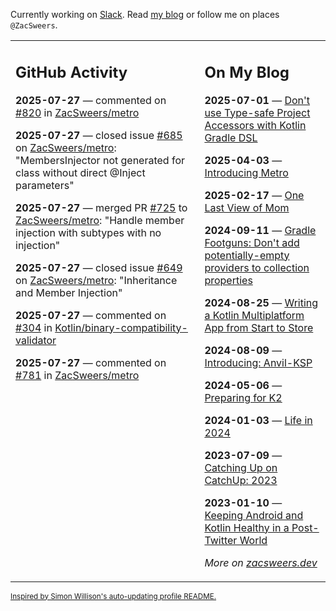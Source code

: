 Currently working on [Slack](https://slack.com/). Read [my blog](https://zacsweers.dev/) or follow me on places `@ZacSweers`.

<table><tr><td valign="top" width="60%">

## GitHub Activity
<!-- githubActivity starts -->
**2025-07-27** — commented on [#820](https://github.com/ZacSweers/metro/issues/820#issuecomment-3125277603) in [ZacSweers/metro](https://github.com/ZacSweers/metro)

**2025-07-27** — closed issue [#685](https://github.com/ZacSweers/metro/issues/685) on [ZacSweers/metro](https://github.com/ZacSweers/metro): "MembersInjector not generated for class without direct @Inject parameters"

**2025-07-27** — merged PR [#725](https://github.com/ZacSweers/metro/pull/725) to [ZacSweers/metro](https://github.com/ZacSweers/metro): "Handle member injection with subtypes with no injection"

**2025-07-27** — closed issue [#649](https://github.com/ZacSweers/metro/issues/649) on [ZacSweers/metro](https://github.com/ZacSweers/metro): "Inheritance and Member Injection"

**2025-07-27** — commented on [#304](https://github.com/Kotlin/binary-compatibility-validator/issues/304#issuecomment-3124812283) in [Kotlin/binary-compatibility-validator](https://github.com/Kotlin/binary-compatibility-validator)

**2025-07-27** — commented on [#781](https://github.com/ZacSweers/metro/issues/781#issuecomment-3124801094) in [ZacSweers/metro](https://github.com/ZacSweers/metro)
<!-- githubActivity ends -->
</td><td valign="top" width="40%">

## On My Blog
<!-- blog starts -->
**2025-07-01** — [Don't use Type-safe Project Accessors with Kotlin Gradle DSL](https://www.zacsweers.dev/dont-use-type-safe-project-accessors-with-kotlin-gradle-dsl/)

**2025-04-03** — [Introducing Metro](https://www.zacsweers.dev/introducing-metro/)

**2025-02-17** — [One Last View of Mom](https://www.zacsweers.dev/one-last-view-of-mom/)

**2024-09-11** — [Gradle Footguns: Don't add potentially-empty providers to collection properties](https://www.zacsweers.dev/gradle-footgun-adding-empty-providers-to-collection-properties/)

**2024-08-25** — [Writing a Kotlin Multiplatform App from Start to Store](https://www.zacsweers.dev/writing-a-kotlin-multiplatform-app-from-start-to-store/)

**2024-08-09** — [Introducing: Anvil-KSP](https://www.zacsweers.dev/introducing-anvil-ksp/)

**2024-05-06** — [Preparing for K2](https://www.zacsweers.dev/preparing-for-k2/)

**2024-01-03** — [Life in 2024](https://www.zacsweers.dev/life-in-2024/)

**2023-07-09** — [Catching Up on CatchUp: 2023](https://www.zacsweers.dev/catching-up-on-catchup-2023/)

**2023-01-10** — [Keeping Android and Kotlin Healthy in a Post-Twitter World](https://www.zacsweers.dev/keeping-android-healthy/)
<!-- blog ends -->
_More on [zacsweers.dev](https://zacsweers.dev/)_
</td></tr></table>

<sub><a href="https://simonwillison.net/2020/Jul/10/self-updating-profile-readme/">Inspired by Simon Willison's auto-updating profile README.</a></sub>